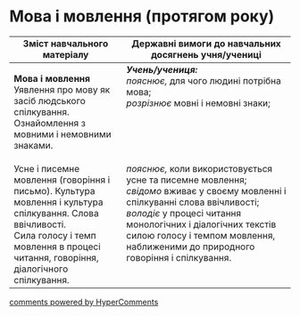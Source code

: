 <div id="hypercomments_widget" class="js-hypercomments-widget invisible"></div>

# Мова і мовлення (протягом року)

<table>
  <tr>
    <td width="40%" align="center"><b>Зміст навчального матеріалу</b></td>
    <td width="60%" align="center"><b>Державні вимоги до навчальних досягнень учня/учениці</b></td>
  </tr>
<tbody>
  <tr>
    <td width="40%" style="vertical-align:top !important;">
    <p><b>Мова і мовлення</b><br>
Уявлення про мову як засіб людського спілкування. Ознайомлення з мовними і немовними знаками.<br></td>
    <td width="60%" style="vertical-align:top !important;">
<i><b>Учень/учениця:</b></i><br>
<i>пояснює,</i> для чого людині потрібна мова;<br>
<i>розрізнює</i> мовні і немовні знаки;<br></td>
  </tr>
  <tr>
    <td width="40%" style="vertical-align:top !important;">
 Усне і писемне мовлення (говоріння і письмо). Культура мовлення і культура спілкування. Слова ввічливості.<br>
Сила голосу і темп мовлення в процесі читання, говоріння, діалогічного спілкування.<br></td>
    <td width="60%" style="vertical-align:top !important;">
<i>пояснює,</i> коли використовується усне та писемне мовлення;<br>
<i>свідомо</i> вживає у своєму мовленні і спілкуванні слова ввічливості;<br>
<i>володіє</i> у процесі читання монологічних і діалогічних текстів силою голосу і темпом мовлення, наближеними до природного говоріння і спілкування.<br></td>
  </tr>
</tbody>
</table>

<div class="js-hypercomments-container">
<a href="http://hypercomments.com" class="hc-link" title="comments widget">comments powered by HyperComments</a>
</div>